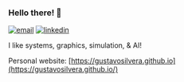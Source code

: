 ### Hello there! 👋

[![email](https://img.shields.io/badge/-grs5382@gmail.com-c14438?style=for-the-badge&logo=Gmail&logoColor=white&link=mailto:grs5382@gmail.com)](mailto:grs5382@gmail.com) 
[![linkedin](https://img.shields.io/badge/-@gustavosilvera-blue?style=for-the-badge&logo=LinkedIn)](https://www.linkedin.com/in/gustavosilvera/) 
<!--[![num_visits](https://badges.pufler.dev/visits/gustavosilvera/gustavosilvera?style=for-the-badge)](https://badges.pufler.dev)
[![num_commits](https://badges.pufler.dev/commits/monthly/gustavosilvera/?style=for-the-badge)](https://badges.pufler.dev)-->

I like systems, graphics, simulation, & AI!

Personal website: [https://gustavosilvera.github.io](https://gustavosilvera.github.io/)

<!--
**GustavoSilvera/GustavoSilvera** is a ✨ _special_ ✨ repository because its `README.md` (this file) appears on your GitHub profile.

Here are some ideas to get you started:

- 🔭 I’m currently working on ...
- 🌱 I’m currently learning ...
- 👯 I’m looking to collaborate on ...
- 🤔 I’m looking for help with ...
- 💬 Ask me about ...
- 📫 How to reach me: ...
- 😄 Pronouns: ...
- ⚡ Fun fact: ...
-->
